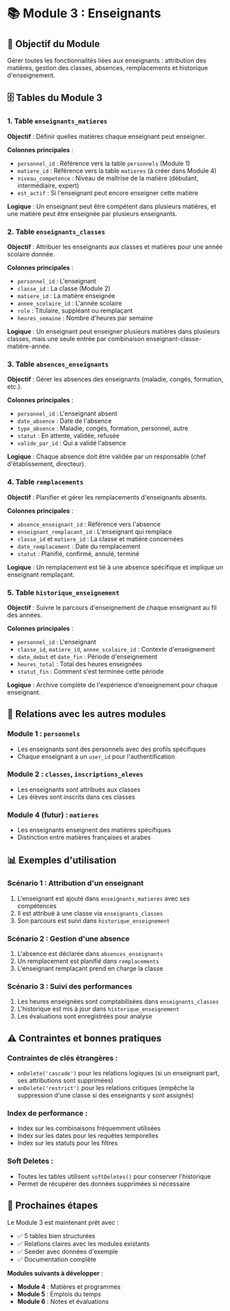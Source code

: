 # 📚 Module 3 : Enseignants

## 🎯 **Objectif du Module**
Gérer toutes les fonctionnalités liées aux enseignants : attribution des matières, gestion des classes, absences, remplacements et historique d'enseignement.

## 🗄️ **Tables du Module 3**

### **1. Table `enseignants_matieres`**
**Objectif** : Définir quelles matières chaque enseignant peut enseigner.

**Colonnes principales** :
- `personnel_id` : Référence vers la table `personnels` (Module 1)
- `matiere_id` : Référence vers la table `matieres` (à créer dans Module 4)
- `niveau_competence` : Niveau de maîtrise de la matière (débutant, intermédiaire, expert)
- `est_actif` : Si l'enseignant peut encore enseigner cette matière

**Logique** : Un enseignant peut être compétent dans plusieurs matières, et une matière peut être enseignée par plusieurs enseignants.

### **2. Table `enseignants_classes`**
**Objectif** : Attribuer les enseignants aux classes et matières pour une année scolaire donnée.

**Colonnes principales** :
- `personnel_id` : L'enseignant
- `classe_id` : La classe (Module 2)
- `matiere_id` : La matière enseignée
- `annee_scolaire_id` : L'année scolaire
- `role` : Titulaire, suppléant ou remplaçant
- `heures_semaine` : Nombre d'heures par semaine

**Logique** : Un enseignant peut enseigner plusieurs matières dans plusieurs classes, mais une seule entrée par combinaison enseignant-classe-matière-année.

### **3. Table `absences_enseignants`**
**Objectif** : Gérer les absences des enseignants (maladie, congés, formation, etc.).

**Colonnes principales** :
- `personnel_id` : L'enseignant absent
- `date_absence` : Date de l'absence
- `type_absence` : Maladie, congés, formation, personnel, autre
- `statut` : En attente, validée, refusée
- `valide_par_id` : Qui a validé l'absence

**Logique** : Chaque absence doit être validée par un responsable (chef d'établissement, directeur).

### **4. Table `remplacements`**
**Objectif** : Planifier et gérer les remplacements d'enseignants absents.

**Colonnes principales** :
- `absence_enseignant_id` : Référence vers l'absence
- `enseignant_remplacant_id` : L'enseignant qui remplace
- `classe_id` et `matiere_id` : La classe et matière concernées
- `date_remplacement` : Date du remplacement
- `statut` : Planifié, confirmé, annulé, terminé

**Logique** : Un remplacement est lié à une absence spécifique et implique un enseignant remplaçant.

### **5. Table `historique_enseignement`**
**Objectif** : Suivre le parcours d'enseignement de chaque enseignant au fil des années.

**Colonnes principales** :
- `personnel_id` : L'enseignant
- `classe_id`, `matiere_id`, `annee_scolaire_id` : Contexte d'enseignement
- `date_debut` et `date_fin` : Période d'enseignement
- `heures_total` : Total des heures enseignées
- `statut_fin` : Comment s'est terminée cette période

**Logique** : Archive complète de l'expérience d'enseignement pour chaque enseignant.

## 🔗 **Relations avec les autres modules**

### **Module 1** : `personnels`
- Les enseignants sont des personnels avec des profils spécifiques
- Chaque enseignant a un `user_id` pour l'authentification

### **Module 2** : `classes`, `inscriptions_eleves`
- Les enseignants sont attribués aux classes
- Les élèves sont inscrits dans ces classes

### **Module 4** (futur) : `matieres`
- Les enseignants enseignent des matières spécifiques
- Distinction entre matières françaises et arabes

## 📊 **Exemples d'utilisation**

### **Scénario 1 : Attribution d'un enseignant**
1. L'enseignant est ajouté dans `enseignants_matieres` avec ses compétences
2. Il est attribué à une classe via `enseignants_classes`
3. Son parcours est suivi dans `historique_enseignement`

### **Scénario 2 : Gestion d'une absence**
1. L'absence est déclarée dans `absences_enseignants`
2. Un remplacement est planifié dans `remplacements`
3. L'enseignant remplaçant prend en charge la classe

### **Scénario 3 : Suivi des performances**
1. Les heures enseignées sont comptabilisées dans `enseignants_classes`
2. L'historique est mis à jour dans `historique_enseignement`
3. Les évaluations sont enregistrées pour analyse

## ⚠️ **Contraintes et bonnes pratiques**

### **Contraintes de clés étrangères** :
- `onDelete('cascade')` pour les relations logiques (si un enseignant part, ses attributions sont supprimées)
- `onDelete('restrict')` pour les relations critiques (empêche la suppression d'une classe si des enseignants y sont assignés)

### **Index de performance** :
- Index sur les combinaisons fréquemment utilisées
- Index sur les dates pour les requêtes temporelles
- Index sur les statuts pour les filtres

### **Soft Deletes** :
- Toutes les tables utilisent `softDeletes()` pour conserver l'historique
- Permet de récupérer des données supprimées si nécessaire

## 🚀 **Prochaines étapes**

Le Module 3 est maintenant prêt avec :
- ✅ 5 tables bien structurées
- ✅ Relations claires avec les modules existants
- ✅ Seeder avec données d'exemple
- ✅ Documentation complète

**Modules suivants à développer** :
- **Module 4** : Matières et programmes
- **Module 5** : Emplois du temps
- **Module 6** : Notes et évaluations
